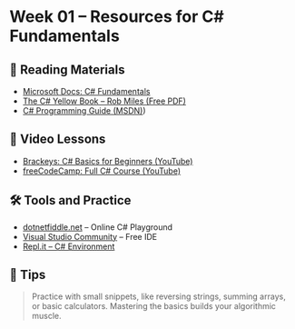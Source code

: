 # Week 01 – Resources for C# Fundamentals

## 📘 Reading Materials
- [Microsoft Docs: C# Fundamentals](https://learn.microsoft.com/en-us/dotnet/csharp/fundamentals/program-structure/)
- [The C# Yellow Book – Rob Miles (Free PDF)](https://www.robmiles.com/c-yellow-book)
- [C# Programming Guide (MSDN)](https://learn.microsoft.com/en-us/dotnet/csharp/programming-guide/concepts))

## 🎥 Video Lessons
- [Brackeys: C# Basics for Beginners (YouTube)](https://www.youtube.com/watch?v=GhQdlIFylQ8)
- [freeCodeCamp: Full C# Course (YouTube)](https://www.youtube.com/watch?v=GhQdlIFylQ8)

## 🛠 Tools and Practice
- [dotnetfiddle.net](https://dotnetfiddle.net/) – Online C# Playground
- [Visual Studio Community](https://visualstudio.microsoft.com/vs/community/) – Free IDE
- [Repl.it – C# Environment](https://replit.com/~)

## 🧠 Tips
> Practice with small snippets, like reversing strings, summing arrays, or basic calculators. Mastering the basics builds your algorithmic muscle.

